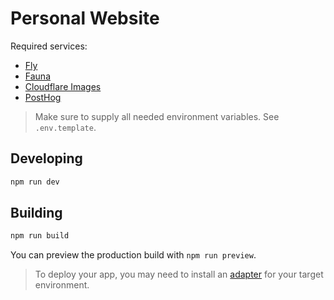 # Personal Website

Required services:
- [Fly](https://fly.io)
- [Fauna](https://fauna.com)
- [Cloudflare Images](https://www.cloudflare.com/products/cloudflare-images/)
- [PostHog](https://posthog.com)


> Make sure to supply all needed environment variables. See `.env.template`.

## Developing

```bash
npm run dev
```

## Building

```bash
npm run build
```

You can preview the production build with `npm run preview`.

> To deploy your app, you may need to install an [adapter](https://kit.svelte.dev/docs/adapters) for your target environment.
